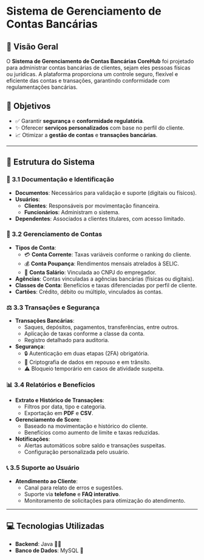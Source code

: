 # Sistema de Gerenciamento de Contas Bancárias

## 🌟 Visão Geral

O **Sistema de Gerenciamento de Contas Bancárias CoreHub** foi projetado para administrar contas bancárias de clientes, sejam eles pessoas físicas ou jurídicas. A plataforma proporciona um controle seguro, flexível e eficiente das contas e transações, garantindo conformidade com regulamentações bancárias.

## 💼 Objetivos

- ✅ Garantir **segurança** e **conformidade regulatória**.
- ✨ Oferecer **serviços personalizados** com base no perfil do cliente.
- 📈 Otimizar a **gestão de contas** e **transações bancárias**.

---

## 📁 Estrutura do Sistema

### 📝 3.1 Documentação e Identificação

- **Documentos**: Necessários para validação e suporte (digitais ou físicos).
- **Usuários**:
  - **Clientes**: Responsáveis por movimentação financeira.
  - **Funcionários**: Administram o sistema.
- **Dependentes**: Associados a clientes titulares, com acesso limitado.

### 🏦 3.2 Gerenciamento de Contas

- **Tipos de Conta**:
  - 💳 **Conta Corrente**: Taxas variáveis conforme o ranking do cliente.
  - 💰 **Conta Poupança**: Rendimentos mensais atrelados à SELIC.
  - 👥 **Conta Salário**: Vinculada ao CNPJ do empregador.
- **Agências**: Contas vinculadas a agências bancárias (físicas ou digitais).
- **Classes de Conta**: Benefícios e taxas diferenciadas por perfil de cliente.
- **Cartões**: Crédito, débito ou múltiplo, vinculados às contas.

### ⚖️ 3.3 Transações e Segurança

- **Transações Bancárias**:
  - Saques, depósitos, pagamentos, transferências, entre outros.
  - Aplicação de taxas conforme a classe da conta.
  - Registro detalhado para auditoria.
- **Segurança**:
  - 🔒 Autenticação em duas etapas (2FA) obrigatória.
  - 🔐 Criptografia de dados em repouso e em trânsito.
  - ⚠️ Bloqueio temporário em casos de atividade suspeita.

### 📊 3.4 Relatórios e Benefícios

- **Extrato e Histórico de Transações**:
  - Filtros por data, tipo e categoria.
  - Exportação em **PDF** e **CSV**.
- **Gerenciamento de Score**:
  - Baseado na movimentação e histórico do cliente.
  - Benefícios como aumento de limite e taxas reduzidas.
- **Notificações**:
  - Alertas automáticos sobre saldo e transações suspeitas.
  - Configuração personalizada pelo usuário.

### 📞 3.5 Suporte ao Usuário

- **Atendimento ao Cliente**:
  - Canal para relato de erros e sugestões.
  - Suporte via **telefone** e **FAQ interativo**.
  - Monitoramento de solicitações para otimização do atendimento.

---

## 💻 Tecnologias Utilizadas

- **Backend**: Java 👨‍💻
- **Banco de Dados**: MySQL 📂

##

